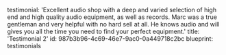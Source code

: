 testimonial: 'Excellent audio shop with a deep and varied selection of high end and high quality audio equipment, as well as records. Marc was a true gentleman and very helpful with no hard sell at all. He knows audio and will gives you all the time you need to find your perfect equipment.'
title: 'Testimonial 2'
id: 987b3b96-4c69-46e7-9ac0-0a449718c2bc
blueprint: testimonials
